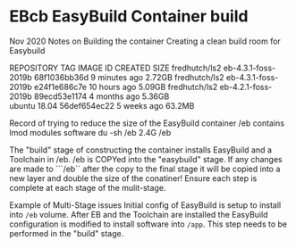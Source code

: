 # EBcb EasyBuild Container build

Nov 2020
Notes on Building the container 
Creating a clean build room for Easybuild 

REPOSITORY          TAG                   IMAGE ID            CREATED             SIZE
fredhutch/ls2       eb-4.3.1-foss-2019b   68f1036bb36d        9 minutes ago       2.72GB
fredhutch/ls2       eb-4.3.1-foss-2019b   e24f1e686c7e        10 hours ago        5.09GB
fredhutch/ls2       eb-4.2.1-foss-2019b   89ecd53e1174        4 months ago        5.36GB   
ubuntu              18.04                 56def654ec22        5 weeks ago         63.2MB

Record of trying to reduce the size of the EasyBuild container
/eb contains lmod  modules  software
du -sh /eb   2.4G    /eb

The "build" stage of constructing the container installs EasyBuild and a Toolchain in /eb.
/eb is COPYed into the "easybuild" stage. If any changes are made to ```/eb`` after the copy to 
the final stage it will be copied into a new layer and double the size of the conatiner!
Ensure each step is complete at each stage of the mulit-stage. 

Example of Multi-Stage issues
Initial config of EasyBuild is setup to install into ```/eb``` volume. After EB and the
Toolchain are installed the EasyBuild configuration is modified to install software into
```/app```.  This step needs to be performed in the "build" stage.

